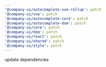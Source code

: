 ```yaml
---
'@company-ui/autocomplete-vue-rollup': patch
'@company-ui/vue': patch
'@company-ui/autocomplete-core': patch
'@company-ui/autocomplete-dom': patch
'@company-ui/core': patch
'@company-ui/dom': patch
'@company-ui/react': patch
'@company-ui/shared': patch
'@company-ui/style': patch
---
```


update dependencies
